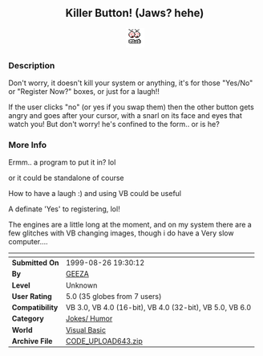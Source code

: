 ﻿<div align="center">

## Killer Button\! \(Jaws? hehe\)

<img src="Down.gif">
</div>

### Description

Don't worry, it doesn't kill your system or anything, it's for those "Yes/No" or "Register Now?" boxes, or just for a laugh!!

If the user clicks "no" (or yes if you swap them) then the other button gets angry and goes after your cursor, with a snarl on its face and eyes that watch you! But don't worry! he's confined to the form.. or is he?
 
### More Info
 
Ermm.. a program to put it in? lol

or it could be standalone of course

How to have a laugh :) and using VB could be useful

A definate 'Yes' to registering, lol!

The engines are a little long at the moment, and on my system there are a few glitches with VB changing images, though i do have a Very slow computer....


<span>             |<span>
---                |---
**Submitted On**   |1999-08-26 19:30:12
**By**             |[GEEZA](https://github.com/Planet-Source-Code/PSCIndex/blob/master/ByAuthor/geeza.md)
**Level**          |Unknown
**User Rating**    |5.0 (35 globes from 7 users)
**Compatibility**  |VB 3\.0, VB 4\.0 \(16\-bit\), VB 4\.0 \(32\-bit\), VB 5\.0, VB 6\.0
**Category**       |[Jokes/ Humor](https://github.com/Planet-Source-Code/PSCIndex/blob/master/ByCategory/jokes-humor__1-40.md)
**World**          |[Visual Basic](https://github.com/Planet-Source-Code/PSCIndex/blob/master/ByWorld/visual-basic.md)
**Archive File**   |[CODE\_UPLOAD643\.zip](https://github.com/Planet-Source-Code/geeza-killer-button-jaws-hehe__1-3260/archive/master.zip)









